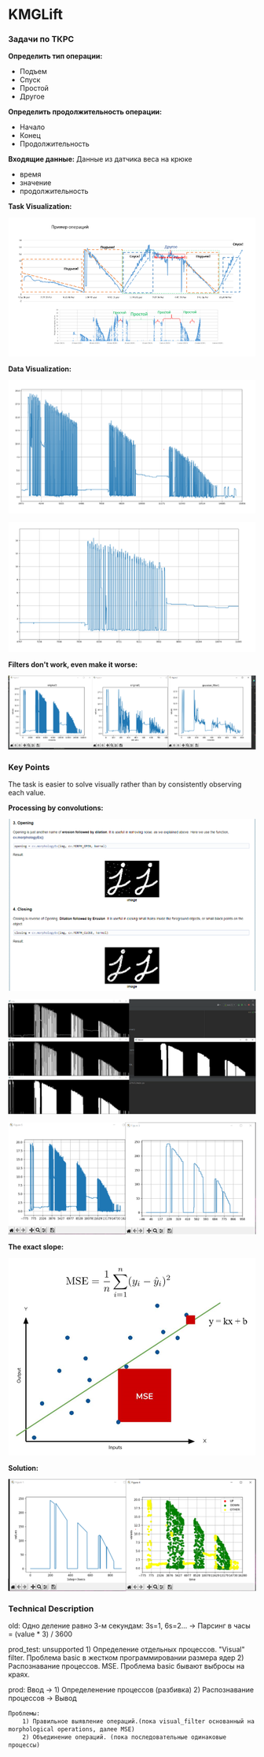 # KMGLift

### Задачи по ТКРС

**Определить тип операции:**
- Подъем
- Спуск
- Простой
- Другое

**Определить продолжительность операции:**
- Начало
- Конец
- Продолжительность

**Входящие данные:** Данные из датчика веса на крюке 
- время
- значение
- продолжительность


**Task Visualization:**

![Task_Visualization](https://github.com/Alar-q/KMGLift/blob/main/assets/1_TKRS_Tasks_Example.png)

**Data Visualization:**

![Data_Visualization1](https://github.com/Alar-q/KMGLift/blob/main/assets/2_TKRS_Tasks_Data1.png)

![Data_Visualization2](https://github.com/Alar-q/KMGLift/blob/main/assets/3_TKRS_Tasks_Data2.png)


**Filters don't work, even make it worse:**

![Filters](https://github.com/Alar-q/KMGLift/blob/main/assets/4_TKRS_Tasks_Filter1.png)

### Key Points

The task is easier to solve visually rather than by consistently observing each value. 

**Processing by convolutions:**

![Solution_1](https://github.com/Alar-q/KMGLift/blob/main/assets/5_TKRS_Tasks_Sol1_1.png)

![Solution_2](https://github.com/Alar-q/KMGLift/blob/main/assets/6_TKRS_Tasks_Sol1.png)

![Solution_3](https://github.com/Alar-q/KMGLift/blob/main/assets/7_TKRS_Tasks_Sol2.png)

**The exact slope:** 

![Solution_4](https://github.com/Alar-q/KMGLift/blob/main/assets/8_TKRS_Tasks_Sol3_1.png)

**Solution:**

![Solution_5](https://github.com/Alar-q/KMGLift/blob/main/assets/9_TKRS_Tasks_Sol3.png)

### Technical Description

old:
    Одно деление равно 3-м секундам: 3s=1, 6s=2... -> 
        Парсинг в часы = (value * 3) / 3600

prod_test:
    unsupported
    1) Определение отдельных процессов. "Visual" filter. Проблема basic в жестком программировании размера ядер
    2) Распознавание процессов. MSE. Проблема basic бывают выбросы на краях. 
    
prod:
    Ввод ->
    1) Определенение процессов (разбивка)
    2) Распознавание процессов
    -> Вывод

    Проблемы:
        1) Правильное выявление операций.(пока visual_filter основанный на morphological operations, далее MSE)
        2) Объединение операций. (пока последовательные одинаковые процессы)
